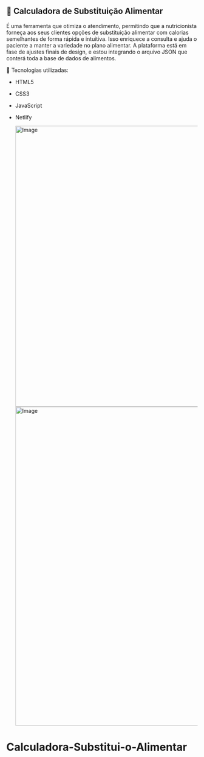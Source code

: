 ## 📝 Calculadora de Substituição Alimentar

É uma ferramenta que otimiza o atendimento, permitindo que a nutricionista forneça aos seus clientes opções de substituição alimentar com calorias semelhantes de forma rápida e intuitiva. Isso enriquece a consulta e ajuda o paciente a manter a variedade no plano alimentar.
A plataforma está em fase de ajustes finais de design, e estou integrando o arquivo JSON que conterá toda a base de dados de alimentos.

🚀 Tecnologias utilizadas:
- HTML5
- CSS3
- JavaScript
- Netlify

  <img width="1403" height="738" alt="Image" src="https://github.com/user-attachments/assets/066d9734-2c73-46bd-b5a7-b901bc686554" />
  <img width="1165" height="838" alt="Image" src="https://github.com/user-attachments/assets/bcea92cc-8752-4005-b2cc-c07088f2ca52" />
# Calculadora-Substitui-o-Alimentar
